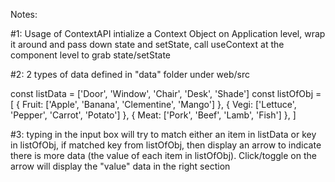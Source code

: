 Notes:

#1: Usage of ContextAPI
intialize a Context Object on Application level, wrap it around and pass down state and setState, call useContext at the component level to grab state/setState


#2: 2 types of data defined in "data" folder under web/src

const listData = ['Door', 'Window', 'Chair', 'Desk', 'Shade']
const listOfObj = [
  { Fruit: ['Apple', 'Banana', 'Clementine', 'Mango'] },
  { Vegi: ['Lettuce', 'Pepper', 'Carrot', 'Potato'] },
  { Meat: ['Pork', 'Beef', 'Lamb', 'Fish'] },
]

#3: typing in the input box will try to match either an item in listData or key in listOfObj, if matched key from listOfObj, then display an arrow to indicate there is more data (the value of each item in listOfObj). Click/toggle on the arrow will display the "value" data in the right section
